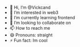 - 👋 Hi, I’m @Vickcand
- 👀 I’m interested in web3
- 🌱 I’m currently learning frontend
- 💞️ I’m looking to collaborate on 
- 📫 How to reach me 
- 😄 Pronouns: straight
- ⚡ Fun fact: Im cool

<!---
Vickcand/Vickcand is a ✨ special ✨ repository because its `README.md` (this file) appears on your GitHub profile.
You can click the Preview link to take a look at your changes.
--->
